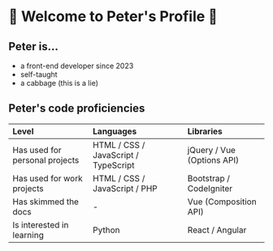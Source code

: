 # 🥬 Welcome to Peter's Profile 🥬

## Peter is...
- a front-end developer since 2023
- self-taught
- a cabbage (this is a lie)

## Peter's code proficiencies
| Level | Languages | Libraries |
| :-- | :-- | :-- |
| Has used for personal projects | HTML / CSS / JavaScript / TypeScript | jQuery / Vue (Options API) |
| Has used for work projects | HTML / CSS / JavaScript / PHP | Bootstrap / CodeIgniter |
| Has skimmed the docs | - | Vue (Composition API) |
| Is interested in learning | Python | React / Angular |
